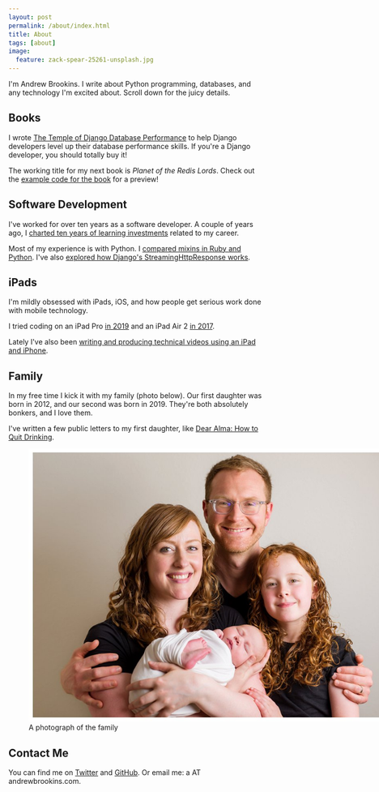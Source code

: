 ```yaml
---
layout: post
permalink: /about/index.html
title: About
tags: [about]
image:
  feature: zack-spear-25261-unsplash.jpg
---
```


I'm Andrew Brookins. I write about Python programming, databases, and any technology I'm excited about. Scroll down for the juicy details.

## Books

I wrote [The Temple of
Django Database
Performance](https://spellbookpress.com/books/temple-of-django-database-performance/) to help Django developers level up their database performance skills.
If you're a Django developer, you should totally buy it!

The working title for my next book is _Planet of the Redis Lords_. Check out the [example code for the book](https://github.com/abrookins/redis-spaceship) for a preview!

## Software Development

I've worked for over ten years as a software developer. A couple of years ago, I [charted ten years of learning investments](https://andrewbrookins.com/technology/ten-years-of-learning-investments/) related to my career.

Most of my experience is with Python. I [compared mixins in Ruby and
Python](https://andrewbrookins.com/technology/mixins-in-python-and-ruby-compared/). I've also [explored how Django's StreamingHttpResponse works](https://andrewbrookins.com/django/how-does-djangos-streaminghttpresponse-work-exactly/).


## iPads

I'm mildly obsessed with iPads, iOS, and how people get serious work done with mobile technology.

I tried
coding on an iPad Pro [in
2019](https://andrewbrookins.com/technology/coding-on-ipad-pro-2019/) and an
iPad Air 2 [in 2017](https://andrewbrookins.com/tech/can-you-write-code-on-an-ipad/).

Lately I've also been [writing and producing technical videos using an iPad and iPhone](https://andrewbrookins.com/technology/recording-pro-audio-and-video-at-home-with-ipads-and-iphones/).


## Family

In my free time I kick it with my family (photo below). Our first daughter was
born in 2012, and our second was born in 2019. They're both absolutely bonkers,
and I love them.

I've written a few public letters to my first daughter, like [Dear Alma: How to
Quit Drinking](https://andrewbrookins.com/life/dear-alma-how-to-quit-drinking/).

<figure>
	<img src="/images/family2.jpg" style="max-width: 800px;">
	<figcaption>A photograph of the family</figcaption>
</figure>

## Contact Me

You can find me on <a href="https://twitter.com/abrookins">Twitter</a> and <a href="https://github.com/abrookins">GitHub</a>. Or email me: a AT andrewbrookins.com.


